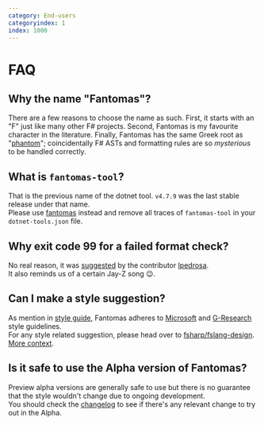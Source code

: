 ```yaml
---
category: End-users
categoryindex: 1
index: 1000
---
```

# FAQ

## Why the name "Fantomas"?

There are a few reasons to choose the name as such.
First, it starts with an "F" just like many other F# projects.
Second, Fantomas is my favourite character in the literature.
Finally, Fantomas has the same Greek root as "[phantom](https://en.wiktionary.org/wiki/phantom)"; coincidentally F# ASTs and formatting rules are so *mysterious* to be handled correctly.

## What is `fantomas-tool`?

That is the previous name of the dotnet tool. `v4.7.9` was the last stable release under that name.  
Please use [fantomas](https://www.nuget.org/packages/fantomas/) instead and remove all traces of `fantomas-tool` in your `dotnet-tools.json` file.

## Why exit code 99 for a failed format check?

No real reason, it was [suggested](https://github.com/fsprojects/fantomas/pull/655#discussion_r374849907) by the contributor [lpedrosa](https://github.com/lpedrosa).  
It also reminds us of a certain Jay-Z song 😉.

## Can I make a style suggestion?

As mention in [style guide](https://fsprojects.github.io/fantomas/docs/end-users/StyleGuide.html), Fantomas adheres to [Microsoft](https://docs.microsoft.com/en-us/dotnet/fsharp/style-guide/formatting) and [G-Research](https://github.com/G-Research/fsharp-formatting-conventions) style guidelines.  
For any style related suggestion, please head over to [fsharp/fslang-design](https://github.com/fsharp/fslang-design#style-guide).  
[More context](https://fsprojects.github.io/fantomas/docs/end-users/StyleGuide.html#Default-style-guide).

## Is it safe to use the Alpha version of Fantomas?

Preview alpha versions are generally safe to use but there is no guarantee that the style wouldn't change due to ongoing development.  
You should check the [changelog](https://github.com/fsprojects/fantomas/blob/master/CONTRIBUTING.md) to see if there's any relevant change to try out in the Alpha.

<fantomas-nav previous="./VSCode.html"></fantomas-nav>
